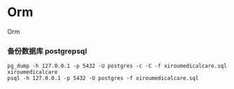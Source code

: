 # Orm
Orm

### 备份数据库 postgrepsql
```
pg_dump -h 127.0.0.1 -p 5432 -U postgres -c -C -f xiroumedicalcare.sql  xiroumedicalcare
psql -h 127.0.0.1 -p 5432 -U postgres -f xiroumedicalcare.sql
```
